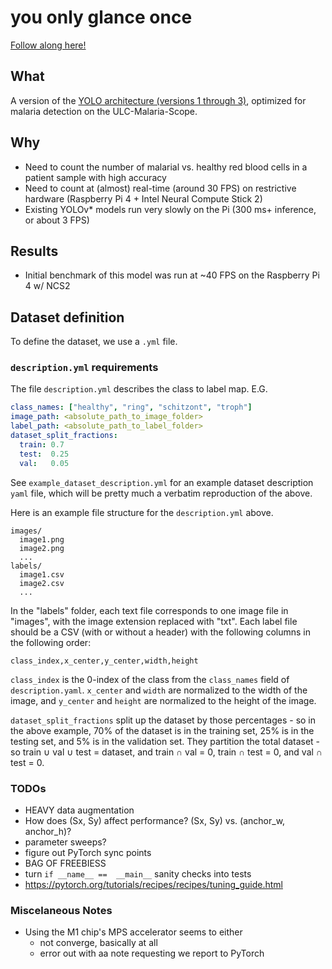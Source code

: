 # you only glance once

[Follow along here!](https://wandb.ai/bioengineering/yogo)

## What

A version of the [YOLO architecture (versions 1 through 3)](https://pjreddie.com/darknet/yolo/), optimized for malaria detection on the ULC-Malaria-Scope.

## Why

- Need to count the number of malarial vs. healthy red blood cells in a patient sample with high accuracy
- Need to count at (almost) real-time (around 30 FPS) on restrictive hardware (Raspberry Pi 4 + Intel Neural Compute Stick 2)
- Existing YOLOv\* models run very slowly on the Pi (300 ms+ inference, or about 3 FPS)

## Results

- Initial benchmark of this model was run at ~40 FPS on the Raspberry Pi 4 w/ NCS2

## Dataset definition

To define the dataset, we use a `.yml` file.

### `description.yml` requirements

The file `description.yml` describes the class to label map. E.G.

```yaml
class_names: ["healthy", "ring", "schitzont", "troph"]
image_path: <absolute_path_to_image_folder>
label_path: <absolute_path_to_label_folder>
dataset_split_fractions:
  train: 0.7
  test:  0.25
  val:   0.05
```

See `example_dataset_description.yml` for an example dataset description `yaml` file, which will be pretty much a verbatim reproduction of the above.

Here is an example file structure for the `description.yml` above.

    images/
      image1.png
      image2.png
      ...
    labels/
      image1.csv
      image2.csv
      ...

In the "labels" folder, each text file corresponds to one image file in "images", with the image extension replaced with "txt". Each label file should be a CSV (with or without a header) with the following columns in the following order:

  `class_index,x_center,y_center,width,height`

`class_index` is the 0-index of the class from the `class_names` field of `description.yaml`. `x_center` and `width` are normalized to the width of the image, and `y_center` and `height` are normalized to the height of the image.

 `dataset_split_fractions` split up the dataset by those percentages - so in the above example, 70% of the dataset is in the training set, 25% is in the testing set, and 5% is in the validation set. They partition the total dataset - so train ∪ val ∪ test = dataset, and train ∩ val = 0, train ∩ test = 0, and val ∩ test = 0.

### TODOs

- HEAVY data augmentation
- How does (Sx, Sy) affect performance? (Sx, Sy) vs. (anchor\_w, anchor\_h)?
- parameter sweeps?
- figure out PyTorch sync points
- BAG OF FREEBIESS
- turn `if __name__ ==  __main__` sanity checks into tests
- https://pytorch.org/tutorials/recipes/recipes/tuning_guide.html

### Miscelaneous Notes

- Using the M1 chip's MPS accelerator seems to either
  - not converge, basically at all
  - error out with aa note requesting we report to PyTorch
